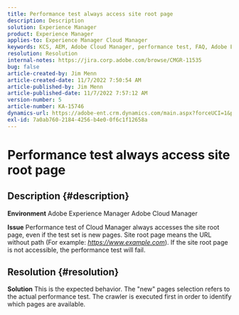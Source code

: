 ```yaml
---
title: Performance test always access site root page
description: Description
solution: Experience Manager
product: Experience Manager
applies-to: Experience Manager Cloud Manager
keywords: KCS, AEM, Adobe Cloud Manager, performance test, FAQ, Adobe Experience Manager, root page
resolution: Resolution
internal-notes: https://jira.corp.adobe.com/browse/CMGR-11535
bug: false
article-created-by: Jim Menn
article-created-date: 11/7/2022 7:50:54 AM
article-published-by: Jim Menn
article-published-date: 11/7/2022 7:57:12 AM
version-number: 5
article-number: KA-15746
dynamics-url: https://adobe-ent.crm.dynamics.com/main.aspx?forceUCI=1&pagetype=entityrecord&etn=knowledgearticle&id=f6cd19e2-705e-ed11-9561-6045bd0065f9
exl-id: 7a0ab760-2184-4256-b4e0-0f6c1f12658a
---
```

# Performance test always access site root page

## Description {#description}


<b>Environment</b>
 Adobe Experience Manager
 Adobe Cloud Manager

<b>Issue</b>
 Performance test of Cloud Manager always accesses the site root page, even if the test set is new pages.
 Site root page means the URL without path (For example: *https://www.example.com*).
 If the site root page is not accessible, the performance test will fail.


## Resolution {#resolution}


<b>Solution</b>
This is the expected behavior.
The "new" pages selection refers to the actual performance test.
The crawler is executed first in order to identify which pages are available.
